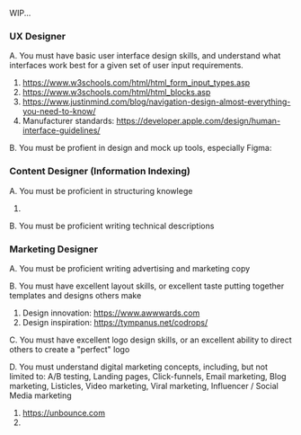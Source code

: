WIP...

### UX Designer

A. You must have basic user interface design skills, and understand what interfaces work best for a given set of user input requirements.

1) https://www.w3schools.com/html/html_form_input_types.asp
2) https://www.w3schools.com/html/html_blocks.asp
3) https://www.justinmind.com/blog/navigation-design-almost-everything-you-need-to-know/
4) Manufacturer standards: https://developer.apple.com/design/human-interface-guidelines/

B. You must be profient in design and mock up tools, especially Figma:



### Content Designer (Information Indexing)

A.  You must be proficient in structuring knowlege 

1)

B. You must be proficient writing technical descriptions

### Marketing Designer

A. You must be proficient writing advertising and marketing copy

B. You must have excellent layout skills, or excellent taste putting together templates and designs others make

1) Design innovation: https://www.awwwards.com
2) Design inspiration: https://tympanus.net/codrops/


C. You must have excellent logo design skills, or an excellent ability to direct others to create a "perfect" logo

D. You must understand digital marketing concepts, including, but not limited to:
A/B testing, Landing pages, Click-funnels, Email marketing, Blog marketing, Listicles, Video marketing, Viral marketing, Influencer / Social Media marketing

1) https://unbounce.com
2) 

